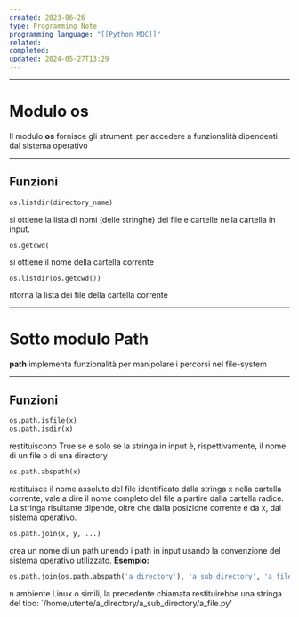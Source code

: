 ```yaml
---
created: 2023-06-26
type: Programming Note
programming language: "[[Python MOC]]"
related: 
completed: 
updated: 2024-05-27T13:29
---
```

---
# Modulo os
Il modulo **os** fornisce gli strumenti per accedere a funzionalità dipendenti dal sistema operativo

---
## Funzioni

```python
os.listdir(directory_name)
```
si ottiene la lista di nomi (delle stringhe) dei file e cartelle nella cartella in input. 

``` 
os.getcwd(
```
si ottiene il nome della cartella corrente

```
os.listdir(os.getcwd())
```
ritorna la lista dei file della cartella corrente

---
# Sotto modulo Path
**path** implementa funzionalità per manipolare i percorsi nel file-system

---
## Funzioni

```python
os.path.isfile(x)
os.path.isdir(x)
```
restituiscono True se e solo se la stringa in input è, rispettivamente, il nome di un file o di una directory


```python
os.path.abspath(x)
```
restituisce il nome assoluto del file identificato dalla stringa x nella cartella corrente, vale a dire il nome completo del file a partire dalla cartella radice. La stringa risultante dipende, oltre che dalla posizione corrente e da x, dal sistema operativo.

```python
os.path.join(x, y, ...) 
```
crea un nome di un path unendo i path in input usando la convenzione del sistema operativo utilizzato.
**Esempio:**

```python
os.path.join(os.path.abspath('a_directory'), 'a_sub_directory', 'a_file.py')
```
n ambiente Linux o simili, la precedente chiamata restituirebbe una stringa del tipo: `/home/utente/a_directory/a_sub_directory/a_file.py'